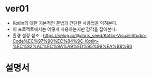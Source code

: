 # ver01
- Kotlin의 대한 기본적인 문법과 간단한 사용법을 익혀본다.
- 이 프로젝트에서는 어떻게 사용하는지만 감각을 잡아본다.
- 환경 설정 참조 : https://velog.io/@chris_seed/Kotlin-Visual-Studio-Code%EC%97%90%EC%84%9C-Kotlin-%EC%82%AC%EC%9A%A9%ED%95%98%EA%B8%B0


# 설명서

